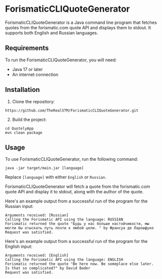 # ForismaticCLIQuoteGenerator
ForismaticCLIQuoteGenerator is a Java command line program that fetches quotes from the forismatic.com quote API and displays them to stdout. It supports both English and Russian languages.

## Requirements

To run the ForismaticCLIQuoteGenerator, you will need:

- Java 17 or later
- An internet connection

## Installation

1. Clone the repository:

```
https://github.com/TheRealSTM/ForismaticCLIQuoteGenerator.git
```

2. Build the project:

```
cd QuotelyApp
mvn clean package
```

## Usage

To use ForismaticCLIQuoteGenerator, run the following command:

```
java -jar target/main.jar [language]
```

Replace `[language]` with either `English` or `Russian`.

ForismaticCLIQuoteGenerator will fetch a quote from the forismatic.com quote API and display it to stdout, along with the author of the quote.

Here's an example output from a successful run of the program for the Russian input:
```
Arguments received: [Russian]
Calling the Forismatic API using the language: RUSSIAN
Forismatic returned the quote "Будь у нас больше настойчивости, мы могли бы отыскать путь почти к любой цели. " by Франсуа де Ларошфуко 
Request was satisfied.
```

Here's an example output from a successful run of the program for the English input:
```
Arguments received: [English]
Calling the Forismatic API using the language: ENGLISH
Forismatic returned the quote "Be here now. Be someplace else later. Is that so complicated?" by David Bader
Request was satisfied.
```